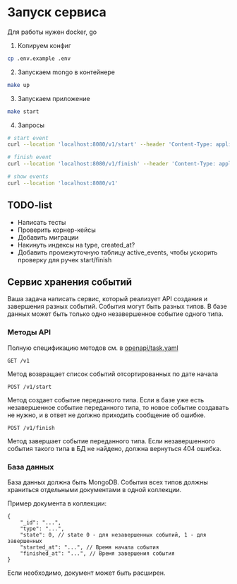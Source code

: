 # Запуск сервиса

Для работы нужен docker, go

1. Копируем конфиг
```bash
cp .env.example .env
```
2. Запускаем mongo в контейнере

```bash
make up
```
3. Запускаем приложение
```bash
make start
```
4. Запросы
```bash
# start event
curl --location 'localhost:8080/v1/start' --header 'Content-Type: application/json' --data '{"type":"test"}'

# finish event
curl --location 'localhost:8080/v1/finish' --header 'Content-Type: application/json' --data '{"type":"test"}'

# show events
curl --location 'localhost:8080/v1'
```

## TODO-list

- Написать тесты
- Проверить корнер-кейсы
- Добавить миграции
- Накинуть индексы на type, created_at?
- Добавить промежуточную таблицу active_events, чтобы ускорить проверку для ручек start/finish

## Сервис хранения событий

Ваша задача написать сервис, который реализует API создания и завершения разных событий. События могут быть разных типов. В базе данных может быть только одно незавершенное событие одного типа.

### Методы API

Полную спецификацию методов см. в [openapi/task.yaml](openapi/task.yaml)

`GET /v1`

Метод возвращает список событий отсортированных по дате начала

`POST /v1/start`

Метод создает событие переданного типа. Если в базе уже есть незавершенное событие переданного типа, то новое событие создавать не нужно, и в ответ не должно приходить сообщение об ошибке.

`POST /v1/finish`

Метод завершает событие переданного типа. Если незавершенного события такого типа в БД не найдено, должна вернуться 404 ошибка.

### База данных

База данных должна быть MongoDB.
События всех типов должны храниться отдельными документами в одной коллекции.

Пример документа в коллекции:

    {
        "_id": "...",
        "type": "...",
        "state": 0, // state 0 - для незавершенных событий, 1 - для завершенных
        "started_at": "...", // Время начала события
        "finished_at": "...", // Время завершения события
    }

Если необходимо, документ может быть расширен.
